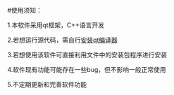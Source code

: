 #使用须知：

1.本软件采用qt框架，C++语言开发

2.若想运行源代码，需自行[安装qt编译器](https://www.qt.io/zh-cn/product/development-tools)

3.若想使用该软件可直接利用文件中的安装包程序进行安装

4.软件现有功能可能存在一些bug，但不影响一般正常使用

5.不定期更新和完善软件功能
